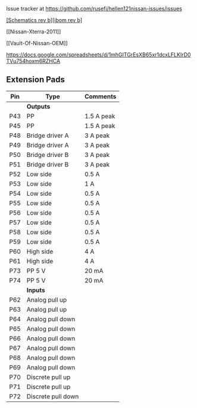 Issue tracker at https://github.com/rusefi/hellen121nissan-issues/issues

[[Schematics rev b]](Hardware/Hellen/hellen121nissan-b-schematic.pdf)[[ibom rev b]](https://rusefi.com/docs/ibom/hellen121nissan-b-ibom.html)

[[Nissan-Xterra-2011]]

[[Vault-Of-Nissan-OEM]]

https://docs.google.com/spreadsheets/d/1mhGITGrEsXB65xr1dcxLFLKIrD0TVu754hoxm6RZHCA

## Extension Pads

| Pin | Type | Comments |
|---|---|---|
||**Outputs**||
| P43 | PP | 1.5 A peak |
| P45 | PP | 1.5 A peak |
| P48 | Bridge driver A | 3 A peak |
| P49 | Bridge driver A | 3 A peak |
| P50 | Bridge driver B | 3 A peak |
| P51 | Bridge driver B | 3 A peak |
| P52 | Low side | 0.5 A |
| P53 | Low side | 1 A |
| P54 | Low side | 0.5 A |
| P55 | Low side | 0.5 A |
| P56 | Low side | 0.5 A |
| P57 | Low side | 0.5 A |
| P58 | Low side | 0.5 A |
| P59 | Low side | 0.5 A |
| P60 | High side | 4 A |
| P61 | High side | 4 A |
| P73 | PP 5 V | 20 mA |
| P74 | PP 5 V | 20 mA |
|   | **Inputs** |   |
| P62 | Analog pull up | |
| P63 | Analog pull up | |
| P64 | Analog pull down | |
| P65 | Analog pull down | |
| P66 | Analog pull down | |
| P67 | Analog pull down | |
| P68 | Analog pull down | |
| P69 | Analog pull down | |
| P70 | Discrete pull up | |
| P71 | Discrete pull up | |
| P72 | Discrete pull down | |

